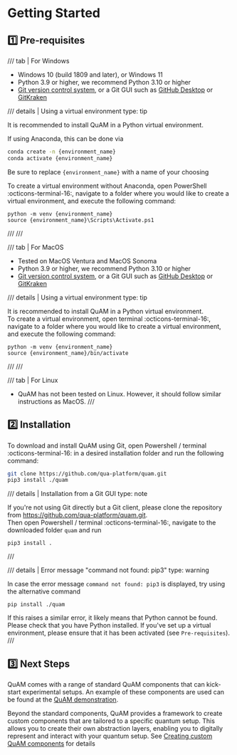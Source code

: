 # Getting Started

## :one: Pre-requisites

/// tab | For Windows
- Windows 10 (build 1809 and later), or Windows 11
- Python 3.9 or higher, we recommend Python 3.10 or higher
    <!-- For Python 3.8 and 3.9, please see additional notes (TODO add note reference) -->
- [Git version control system](https://git-scm.com/), or a Git GUI such as [GitHub Desktop](https://desktop.github.com/) or [GitKraken](https://www.gitkraken.com/)

/// details | Using a virtual environment
    type: tip

It is recommended to install QuAM in a Python virtual environment.

If using Anaconda, this can be done via

```bash
conda create -n {environment_name}  
conda activate {environment_name}
```

Be sure to replace `{environment_name}` with a name of your choosing

To create a virtual environment without Anaconda, open PowerShell :octicons-terminal-16:, navigate to
a folder where you would like to create a virtual environment, and execute the 
following command:

```
python -m venv {environment_name}  
source {environment_name}\Scripts\Activate.ps1
```
///
///

/// tab | For MacOS
- Tested on MacOS Ventura and MacOS Sonoma
- Python 3.9 or higher, we recommend Python 3.10 or higher
- [Git version control system](https://git-scm.com/), or a Git GUI such as [GitHub Desktop](https://desktop.github.com/) or [GitKraken](https://www.gitkraken.com/)

/// details | Using a virtual environment
    type: tip

It is recommended to install QuAM in a Python virtual environment.  
To create a virtual environment, open terminal :octicons-terminal-16:, navigate to a folder where you would like to create a virtual environment, and execute the following command:
```
python -m venv {environment_name}
source {environment_name}/bin/activate
```
///
///

/// tab | For Linux
- QuAM has not been tested on Linux. However, it should follow similar instructions as MacOS.
///

## :two: Installation
To download and install QuAM using Git, open Powershell / terminal :octicons-terminal-16: in a desired installation folder and run the following command:
```bash
git clone https://github.com/qua-platform/quam.git
pip3 install ./quam
```
/// details | Installation from a Git GUI
    type: note

If you're not using Git directly but a Git client, please clone the repository from <https://github.com/qua-platform/quam.git>.  
Then open Powershell / terminal :octicons-terminal-16:, navigate to the downloaded folder `quam` and run

```
pip3 install .
```
///

/// details | Error message "command not found: pip3"
    type: warning

In case the error message `command not found: pip3` is displayed, try using the alternative command
```
pip install ./quam
```
If this raises a similar error, it likely means that Python cannot be found. Please check that you have Python installed. If you've set up a virtual environment, please ensure that it has been activated (see `Pre-requisites`).
///

## :three: Next Steps

QuAM comes with a range of standard QuAM components that can kick-start experimental setups. An example of these components are used can be found at the [QuAM demonstration](demonstration.md).

Beyond the standard components, QuAM provides a framework to create custom components that are tailored to a specific quantum setup. This allows you to create their own abstraction layers, enabling you to digitally represent and interact with your quantum setup. See [Creating custom QuAM components](custom-components.md) for details

<!-- ### Overview of components
#### quam.components.hardware
- Mixer
- LocalOscillator

#### quam.components.channels
- Channel
- SingleChannel
- IQChannel
- InOutIQChannel

#### quam.components.pulses
- Pulse
- ReadoutPulse
- ConstantReadoutPulse
- DragPulse
- SquarePulse
- GaussianPulse -->